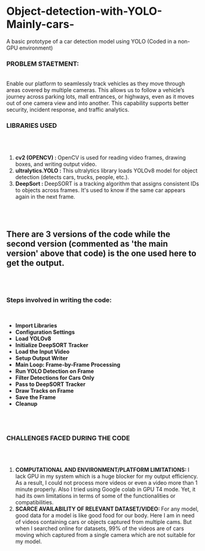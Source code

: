 # Object-detection-with-YOLO-Mainly-cars-
A basic prototype of a car detection model using YOLO (Coded in a non-GPU environment)
<br> 

<h3>PROBLEM STAETMENT:</h3><br>
Enable our platform to seamlessly track vehicles as they move through areas covered by multiple cameras. This allows us to follow a vehicle’s journey across parking lots, mall entrances, or highways, even as it moves out of one camera view and into another. This capability supports better security, incident response, and traffic analytics. 
<br>

<h3>LIBRARIES USED</h3><br><br>
<ol>
  <li>
    <b>cv2 (OPENCV) : </b> OpenCV is used for reading video frames, drawing boxes, and writing output video.
  </li>
<li>
  <b> ultralytics.YOLO : </b> This ultralytics library loads YOLOv8 model for object detection (detects cars, trucks, people, etc.). 
</li>
  <li> 
    <b>DeepSort : </b> DeepSORT is a tracking algorithm that assigns consistent IDs to objects across frames. It's used to know if the same car appears again in the next frame.
</li>
</ol>
<br><br>

<h2> There are 3 versions of the code while the second version (commented as 'the main version' above that code) is the one used here to get the output.</h2>
<br><br>

<h3>Steps involved in writing the code:</h3><br>
<ul>
  <li>
    <b>Import Libraries</b><br>
  </li>
  <li>
    <b>Configuration Settings</b>
  </li>
  <li>
    <b>Load YOLOv8</b>
  </li>
  <li>
    <b>Initialize DeepSORT Tracker</b>
  </li>
  <li>
    <b>Load the Input Video</b>
  </li>
  <li>
    <b>Setup Output Writer</b>
  </li>
  <li>
    <b>Main Loop: Frame-by-Frame Processing</b>
  </li>
  <li>
    <b> Run YOLO Detection on Frame</b>
  </li>
  <li>
    <b>Filter Detections for Cars Only</b>
  </li>
  <li>
    <b>
      Pass to DeepSORT Tracker
    </b>
  </li>
  <li>
    <b>Draw Tracks on Frame</b>
  </li>
  <li>
    <b>Save the Frame</b>
  </li>
  <li>
    <b>Cleanup</b>
  </li>
</ul>
<br><br>

<h3>CHALLENGES FACED DURING THE CODE</h3><br><br>
<ol>
  <li> 
    <b>COMPUTATIONAL AND ENVIRONMENT/PLATFORM LIMITATIONS: </b> I lack GPU in my system which is a huge blocker for my output efficiency. As a result, I could not process more videos or even a video more than 1 minute properly. Also I tried using Google colab in GPU T4 mode. Yet, it had its own limitations in terms of some of the functionalities or compatibilities. 
  </li>
  <li>
    <b>SCARCE AVAILABILITY OF RELEVANT DATASET/VIDEO: </b> For any model, good data for a model is like good food for our body. Here I am in need of videos containing cars or objects captured from multiple cams. But when I searched online for datasets, 99% of the videos are of cars moving which captured from a single camera which are not suitable for my model.
  </li>
</ol>
<br><br>



 
